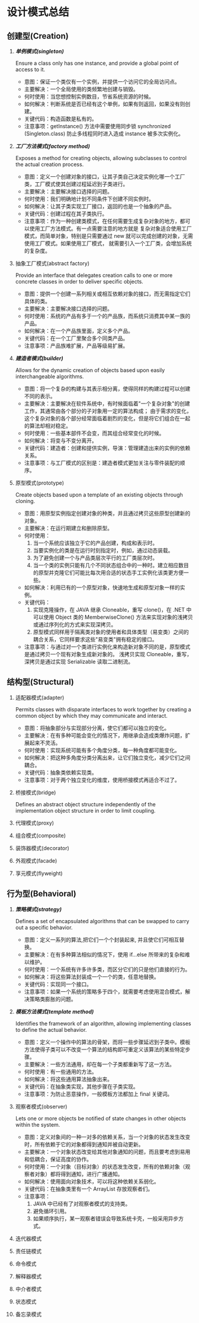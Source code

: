 # 设计模式总结

<!-- toc -->

## 创建型(Creation)

1. ***单例模式(singleton)***

    Ensure a class only has one instance, and provide a global point of access to it.

    * 意图：保证一个类仅有一个实例，并提供一个访问它的全局访问点。
    * 主要解决：一个全局使用的类频繁地创建与销毁。
    * 何时使用：当您想控制实例数目，节省系统资源的时候。
    * 如何解决：判断系统是否已经有这个单例，如果有则返回，如果没有则创建。
    * 关键代码：构造函数是私有的。
    * 注意事项：getInstance() 方法中需要使用同步锁 synchronized (Singleton.class) 防止多线程同时进入造成 
    instance 被多次实例化。
    
1. ***工厂方法模式(factory method)***

    Exposes a method for creating objects, allowing subclasses to control the actual creation process.
    
    * 意图：定义一个创建对象的接口，让其子类自己决定实例化哪一个工厂类，工厂模式使其创建过程延迟到子类进行。
    * 主要解决：主要解决接口选择的问题。
    * 何时使用：我们明确地计划不同条件下创建不同实例时。
    * 如何解决：让其子类实现工厂接口，返回的也是一个抽象的产品。
    * 关键代码：创建过程在其子类执行。
    * 注意事项：作为一种创建类模式，在任何需要生成复杂对象的地方，都可以使用工厂方法模式。有一点需要注意的地方就是
    复杂对象适合使用工厂模式，而简单对象，特别是只需要通过 new 就可以完成创建的对象，无需使用工厂模式。如果使用工厂模式，
    就需要引入一个工厂类，会增加系统的复杂度。

1. 抽象工厂模式(abstract factory)

    Provide an interface that delegates creation calls to one or more concrete classes in order to deliver 
specific objects.

    * 意图：提供一个创建一系列相关或相互依赖对象的接口，而无需指定它们具体的类。
    * 主要解决：主要解决接口选择的问题。
    * 何时使用：系统的产品有多于一个的产品族，而系统只消费其中某一族的产品。
    * 如何解决：在一个产品族里面，定义多个产品。
    * 关键代码：在一个工厂里聚合多个同类产品。
    * 注意事项：产品族难扩展，产品等级易扩展。

1. ***建造者模式(builder)***

    Allows for the dynamic creation of objects based upon easily interchangeable algorithms.

    * 意图：将一个复杂的构建与其表示相分离，使得同样的构建过程可以创建不同的表示。
    * 主要解决：主要解决在软件系统中，有时候面临着"一个复杂对象"的创建工作，其通常由各个部分的子对象用一定的算法构成；
    由于需求的变化，这个复杂对象的各个部分经常面临着剧烈的变化，但是将它们组合在一起的算法却相对稳定。
    * 何时使用：一些基本部件不会变，而其组合经常变化的时候。
    * 如何解决：将变与不变分离开。
    * 关键代码：建造者：创建和提供实例，导演：管理建造出来的实例的依赖关系。
    * 注意事项：与工厂模式的区别是：建造者模式更加关注与零件装配的顺序。

1. 原型模式(prototype)

    Create objects based upon a template of an existing objects through cloning.

    * 意图：用原型实例指定创建对象的种类，并且通过拷贝这些原型创建新的对象。
    * 主要解决：在运行期建立和删除原型。
    * 何时使用： 
        1. 当一个系统应该独立于它的产品创建，构成和表示时。 
        2. 当要实例化的类是在运行时刻指定时，例如，通过动态装载。 
        3. 为了避免创建一个与产品类层次平行的工厂类层次时。 
        4. 当一个类的实例只能有几个不同状态组合中的一种时。建立相应数目的原型并克隆它们可能比每次用合适的状态手工实例化该类更方便一些。
    * 如何解决：利用已有的一个原型对象，快速地生成和原型对象一样的实例。
    * 关键代码： 
        1. 实现克隆操作，在 JAVA 继承 Cloneable，重写 clone()，在 .NET 中可以使用 Object 类的 
        MemberwiseClone() 方法来实现对象的浅拷贝或通过序列化的方式来实现深拷贝。 
        2. 原型模式同样用于隔离类对象的使用者和具体类型（易变类）之间的耦合关系，它同样要求这些"易变类"拥有稳定的接口。
    * 注意事项：与通过对一个类进行实例化来构造新对象不同的是，原型模式是通过拷贝一个现有对象生成新对象的。
    浅拷贝实现 Cloneable，重写，深拷贝是通过实现 Serializable 读取二进制流。

## 结构型(Structural)

1. 适配器模式(adapter)

    Permits classes with disparate interfaces to work together by creating a common object by which they 
    may communicate and interact.

    * 意图：将抽象部分与实现部分分离，使它们都可以独立的变化。
    * 主要解决：在有多种可能会变化的情况下，用继承会造成类爆炸问题，扩展起来不灵活。
    * 何时使用：实现系统可能有多个角度分类，每一种角度都可能变化。
    * 如何解决：把这种多角度分类分离出来，让它们独立变化，减少它们之间耦合。
    * 关键代码：抽象类依赖实现类。
    * 注意事项：对于两个独立变化的维度，使用桥接模式再适合不过了。

1. 桥接模式(bridge)

    Defines an abstract object structure independently of the implementation object structure 
in order to limit coupling.

1. 代理模式(proxy)

1. 组合模式(composite)

1. 装饰器模式(decorator)

1. 外观模式(facade)

1. 享元模式(flyweight)

## 行为型(Behavioral)

1. ***策略模式(strategy)***

    Defines a set of encapsulated algorithms that can be swapped to carry out a specific behavior.

    * 意图：定义一系列的算法,把它们一个个封装起来, 并且使它们可相互替换。
    * 主要解决：在有多种算法相似的情况下，使用 if...else 所带来的复杂和难以维护。
    * 何时使用：一个系统有许多许多类，而区分它们的只是他们直接的行为。
    * 如何解决：将这些算法封装成一个一个的类，任意地替换。
    * 关键代码：实现同一个接口。
    * 注意事项：如果一个系统的策略多于四个，就需要考虑使用混合模式，解决策略类膨胀的问题。

1. ***模板方法模式(template method)***

    Identifies the framework of an algorithm, allowing implementing classes to define the actual behavior.

    * 意图：定义一个操作中的算法的骨架，而将一些步骤延迟到子类中。模板方法使得子类可以不改变一个算法的结构即可重定义该算法的某些特定步骤。
    * 主要解决：一些方法通用，却在每一个子类都重新写了这一方法。
    * 何时使用：有一些通用的方法。
    * 如何解决：将这些通用算法抽象出来。
    * 关键代码：在抽象类实现，其他步骤在子类实现。
    * 注意事项：为防止恶意操作，一般模板方法都加上 final 关键词。

1. 观察者模式(observer)

    Lets one or more objects be notified of state changes in other objects within the system.
    
    * 意图：定义对象间的一种一对多的依赖关系，当一个对象的状态发生改变时，所有依赖于它的对象都得到通知并被自动更新。
    * 主要解决：一个对象状态改变给其他对象通知的问题，而且要考虑到易用和低耦合，保证高度的协作。
    * 何时使用：一个对象（目标对象）的状态发生改变，所有的依赖对象（观察者对象）都将得到通知，进行广播通知。
    * 如何解决：使用面向对象技术，可以将这种依赖关系弱化。
    * 关键代码：在抽象类里有一个 ArrayList 存放观察者们。
    * 注意事项： 
        1. JAVA 中已经有了对观察者模式的支持类。 
        2. 避免循环引用。 
        3. 如果顺序执行，某一观察者错误会导致系统卡壳，一般采用异步方式。
     

1. 迭代器模式

1. 责任链模式

1. 命令模式

1. 解释器模式

1. 中介者模式

1. 状态模式

1. 备忘录模式

